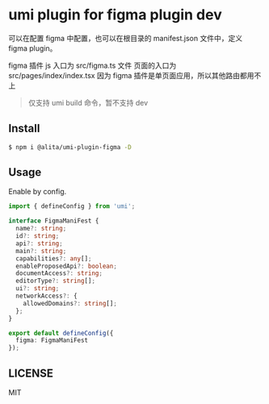 # umi plugin for figma plugin dev

可以在配置 figma 中配置，也可以在根目录的 manifest.json 文件中，定义 figma plugin。

figma 插件 js 入口为  src/figma.ts 文件
页面的入口为 src/pages/index/index.tsx 因为 figma 插件是单页面应用，所以其他路由都用不上

> 仅支持 umi build 命令，暂不支持 dev

## Install

```bash
$ npm i @alita/umi-plugin-figma -D
```

## Usage

Enable by config.

```ts
import { defineConfig } from 'umi';

interface FigmaManiFest {
  name?: string;
  id?: string;
  api?: string;
  main?: string;
  capabilities?: any[];
  enableProposedApi?: boolean;
  documentAccess?: string;
  editorType?: string[];
  ui?: string;
  networkAccess?: {
    allowedDomains?: string[];
  };
}

export default defineConfig({
  figma: FigmaManiFest
});
```


## LICENSE

MIT
